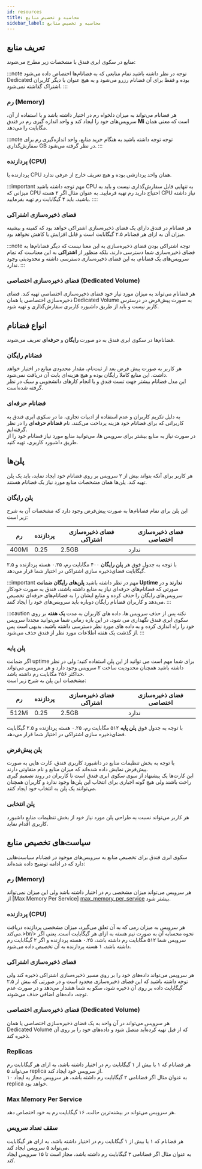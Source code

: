 ```yaml
---
id: resources
title: محاسبه و تخصیص منابع
sidebar_label: محاسبه و تخصیص منابع
---
```

## تعریف منابع

منابع در سکوی ابری فندق با مشخصات زیر مطرح می‌شوند:

:::note توجه
در نظر داشته باشید تمام منابعی که به فضانام‌ها اختصاص داده می‌شود Dedicated بوده و فقط برای آن فضانام رزرو می‌شود و به هیچ عنوان با دیگر کاربران اشتراک گذاشته نمی‌شود.
:::

### رم (Memory)
هر فضانام می‌تواند به میزان دلخواه رم در اختیار داشته باشد و با استفاده از آن، سرویس‌های خود را ایجاد کند و واحد اندازه گیری رم در فندق **Mi** است که معنی همان مگابایت را می‌دهد.

:::note توجه
توجه داشته باشید به هنگام خرید منابع، واحد اندازه‌گیری رم برای سفارش‌گذاری GB در نظر گرفته می‌شود.
:::

### پردازنده (CPU)
پردازنده یا CPU همان واحد پردازشی بوده و هیچ تعریف خارج از عرفی ندارد.

:::important مهم
توجه داشته باشید CPU به تنهایی قابل سفارش‌گذاری نیست و باید به میزانی که CPU احتیاج دارید رم تهیه فرمایید. به عنوان مثال اگر ۲ هسته CPU نیاز داشته باشید، باید ۴ گیگابایت رم تهیه بفرمایید.
::::

### فضای ذخیره‌سازی اشتراکی

هر فضانام در فندق دارای یک فضای ذخیره‌سازی اشتراکی خواهد بود که کمینه و بیشینه میزان آن به ازای هر فضانام ۲.۵ گیگابایت است و قابل افزایش یا کاهش نخواهد بود.

:::note توجه
اشتراکی بودن فضای ذخیره‌سازی به این معنا نیست که دیگر فضانام‌ها به فضای ذخیره‌سازی شما دسترسی دارند، بلکه منظور از **اشتراکی** به این معناست که تمام سرویس‌های یک فضانام، به این فضای ذخیره‌سازی دسترسی داشته و محدودیتی وجود ندارد.
:::

### فضای ذخیره‌سازی اختصاصی (‌Dedicated Volume)

هر فضانام می‌تواند به میزان مورد نیاز خود فضای ذخیره‌سازی اختصاصی تهیه کند. فضای ذخیره‌سازی اختصاصی یا همان Dedicated Volume به صورت پیش‌فرض در درسترس کاربر نیست و باید از طریق داشبورد کاربری سفارش‌گذاری و تهیه شود.

## انواع فضانام‌

فضانام‌ها در سکوی ابری فندق به دو صورت **رایگان** و **حرفه‌ای** تعریف ‌می‌شوند.

### فضانام رایگان
هر کاربر به صورت پیش فرض بعد از ثبت‌نام، مقدار محدودی منابع در اختیار خواهد داشت. این منابع کاملا رایگان بوده و هیچ هزینه‌ای بابت آن دریافت‌ نمی‌شود.<br/>
این مدل فضانام بیشتر جهت تست فندق و یا انجام کارهای دانشجویی و سبک در نظر گرفته شده‌است.
 
### فضانام حرفه‌ای

به دلیل تکریم کاربران و عدم استفاده از ادبیات تجاری، ما در سکوی ابری فندق به کاربرانی که برای فضانام خود هزینه پرداخت می‌کنند، نام **فضانام حرفه‌ای** را در نظر گرفته‌ایم.<br/>
در صورت نیاز به منابع بیشتر برای سرویس ها، می‌توانید منابع مورد نیاز فضانام خود را از طریق داشبورد کاربری، تهیه کنید.


## پلن‌ها

هر کاربر برای آنکه بتواند بیش از ۲ سرویس بر روی فضانام خود ایجاد نماید، باید یک پلن تهیه کند. پلن‌ها همان مشخصات منابع مورد نیاز یک فضانام هستند.

### پلن رایگان
این پلن برای تمام فضانام‌ها به صورت پیش‌فرض وجود دارد که مشخصات آن به شرح زیر است:

|رم|پردازنده|فضای ذخیره‌سازی اشتراکی|فضای ذخیره‌سازی اختصاصی|
|---	|---	|---	|---	|
|400Mi| 0.25| 2.5GB| ندارد|

 با توجه به جدول فوق هر **پلن رایگان** ۴۰۰ مگابایت رم، ۰.۲۵ هسته پردازنده و ۲.۵ گیگابایت فضای‌ذخیره سازی اشتراکی در اختیار شما قرار می‌دهد.

:::important مهم
در نظر داشته باشید **پلن‌های رایگان ضمانت Uptime ندارند** و در صورتی که فضانام‌های حرفه‌ای نیاز به منابع داشته باشند، فندق به صورت خودکار سرویس‌های رایگان را حذف کرده و منابع‌ ایشان را به فضانام‌های حرفه‌ای تخصیص می‌دهد و کاربران فضانام رایگان دوباره باید سرویس‌های خود را ایجاد کنند.
:::

:::caution نکته
پس از حذف سرویس ها، داده های کاربران به مدت **یک هفته** بر روی سکوی ابری فندق نگهداری می شود. در این بازه زمانی شما می‌توانید مجددا سرویس خود را راه اندازی کرده و به داده های مورد نظر دسترسی داشته باشید.  بدیهی است پس از گذشت یک هفته اطلاعات مورد نظر از فندق حذف می‌شود.
:::

### پلن پایه
اگر ضمانت uptime برای شما مهم است می توانید از این پلن استفاده کنید؛ ولی در نظر داشته باشید همچنان محدودیت ساخت ۲ سرویس وجود دارد و هر سرویس می‌تواند حداکثر ۲۵۶ مگابایت رم داشته باشد.<br/>
مشخصات این پلن به شرح زیر است:

|رم|پردازنده|فضای ذخیره‌سازی اشتراکی|فضای ذخیره‌سازی اختصاصی|
|---	|---	|---	|---	|
|512Mi| 0.25| 2.5GB| ندارد|

 با توجه به جدول فوق **پلن پایه** ۵۱۲ مگابایت رم، ۰.۲۵ هسته پردازنده و ۲.۵ گیگابایت فضای‌ذخیره سازی اشتراکی در اختیار شما قرار می‌دهد.
 
### پلن پیش‌فرض

با توجه به بخش تنظیمات منابع در داشبورد کاربری فندق، کارت هایی به صورت پیش‌فرض نمایش داده شده‌اند که میزان منابع و نام متفاوتی دارند.<br/>
این کارت‌ها یک پیشنهاد از سوی سکوی ابری فندق است تا کاربران در روند تصمیم گیری راحت باشند ولی هیچ گونه اجباری برای انتخاب این پلن‌ها وجود ندارد و کاربران همچنان می‌توانند یک پلن به انتخاب خود ایجاد کنند.

### پلن انتخابی
هر کاربر می‌تواند نسبت به طراحی پلن‌ مورد نیاز خود از بخش تنظیمات منابعِ داشبورد کاربری اقدام نماید.

## سیاست‌های تخصیص منابع

سکوی ابری فندق برای تخصیص منابع به سرویس‌های موجود در فضانام سیاست‌هایی دارد که در ادامه توضیح داده شده‌اند:

### رم (Memory)
هر سرویس می‌تواند میزان مشخصی رم در اختیار داشته باشد ولی این میزان نمی‌تواند از [Max Memory Per Service] [max_memory_per_service] بیشتر شود.

### پردازنده (CPU)
هر سرویس به میزان رمی که به آن تعلق می‌گیرد، میزان مشخصی پردازنده دریافت‌ می‌کند.>br/>
نحوه محسابه آن به صورت نیم هسته به ازای هر گیگابایت است. یعنی اگر سرویس شما ۵۱۲ مگابایت رم داشته باشد، ۰.۲۵ هسته پردازنده و اگر ۲ گیگابایت رم داشته باشد، ۱ هسته پردازنده به آن تخصیص داده می‌شود.

### فضای ذخیره‌سازی اشتراکی
هر سرویس‌ می‌تواند داده‌های خود را بر روی مسیر ذخیره‌سازی اشتراکی ذخیره کند ولی توجه داشته باشید که این فضای ذخیره‌سازی محدود است و در صورتی که بیش از ۲.۵ گیگابایت داده بر روی آن ذخیره شود، سکو به شما هشدار می‌دهد و در صورت عدم توجه، داده‌های اضافی حذف می‌شوند.

### فضای ذخیره‌سازی اختصاصی (Dedicated Volume)
هر سرویس می‌تواند در آن واحد به یک فضای ‌‌‌‌ذخیره‌سازی اختصاصی یا همان Dedicated Volume که از قبل تهیه کرده‌اید متصل شود و داده‌های خود را بر روی آن ذخیره کند.

### Replicas
هر فضانام که ۱ یا بیش از ۱ گیگابایت رم در اختیار داشته باشد، به ازای هر گیگابایت رم می‌تواند ۵ replica از سرویس خود ایجاد کند.<br/>
به عنوان مثال اگر فضانامی ۲ گیگابایت رم داشته باشد، هر سرویس مجاز یه ایجاد ۱۰ replica خواهد بود.

### Max Memory Per Service
هر سرویس می‌تواند در بیشنه‌ترین حالت، ۱۶ گیگابایت رم به خود اختصاص دهد.

### سقف تعداد سرویس
هر فضانام که ۱ یا بیش از ۱ گیگابایت رم در اختیار داشته باشد، به ازای هر گیگابایت می‌تواند ۵ سرویس ایجاد کند.<br/>
به عنوان مثال اگر فضانامی ۳ گیگابایت رم داشته باشد، مجاز است تا ۱۵ سرویس ایجاد کند.

[max_memory_per_service]: /docs/plans/resources#max-memory-per-service